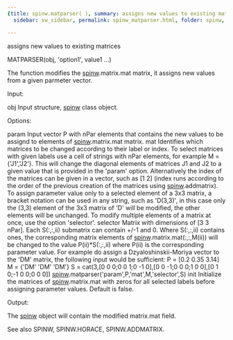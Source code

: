 ```yaml
---
{title: spinw.matparser( ), summary: assigns new values to existing matrices, keywords: sample,
  sidebar: sw_sidebar, permalink: spinw_matparser.html, folder: spinw, mathjax: 'true'}

---
```

assigns new values to existing matrices
 
MATPARSER(obj, 'option1', value1 ...)
 
The function modifies the [spinw](spinw.html).matrix.mat matrix, it assigns new values
from a given parmeter vector.
 
Input:
 
obj           Input structure, [spinw](spinw.html) class object.
 
Options:
 
param         Input vector P with nPar elements that contains the
              new values to be assignd to elements of [spinw](spinw.html).matrix.mat
              matrix.
mat           Identifies which matrices to be changed according to their
              label or index. To select matrices with given labels use a
              cell of strings with nPar elements, for example
              M = {'J1','J2'}. This will change the diagonal elements of
              matrices J1 and J2 to a given value that is provided in the
              'param' option. Alternatively the index of the matrices can
              be given in a vector, such as [1 2] (index runs according
              to the order of the previous creation of the matrices using
              [spinw](spinw.html).addmatrix).
              To assign parameter value only to a selected element of a
              3x3 matrix, a bracket notation can be used in any string,
              such as 'D(3,3)', in this case only the (3,3) element of
              the 3x3 matrix of 'D' will be modified, the other elements
              will be unchanged. To modify multiple elements of a matrix
              at once, use the option 'selector'.
selector      Matrix with dimensions of [3 3 nPar]. Each S(:,:,ii)
              submatrix can contain +/-1 and 0. Where S(:,:,ii) contains
              ones, the corresponding matrix elements of
              [spinw](spinw.html).matrix.mat(:,:,M(ii)) will be changed to the value
              P(ii)*S(:,:,ii) where P(ii) is the corresponding parameter
              value. For example do assign a Dzyaloshinskii-Moriya vector
              to the 'DM' matrix, the following input would be
              sufficient:
              P = [0.2 0.35 3.14]
              M = {'DM' 'DM' 'DM'}
              S = cat(3,[0 0 0;0 0 1;0 -1 0],[0 0 -1;0 0 0;1 0 0],[0 1 0;-1 0 0;0 0 0])
              [spinw](spinw.html).matparser('param',P,'mat',M,'selector',S)
init          Initialize the matrices of [spinw](spinw.html).matrix.mat with zeros for all
              selected labels before assigning parameter values. Default
              is false.
 
Output:
 
The [spinw](spinw.html) object will contain the modified matrix.mat field.
 
See also SPINW, SPINW.HORACE, SPINW.ADDMATRIX.
 

